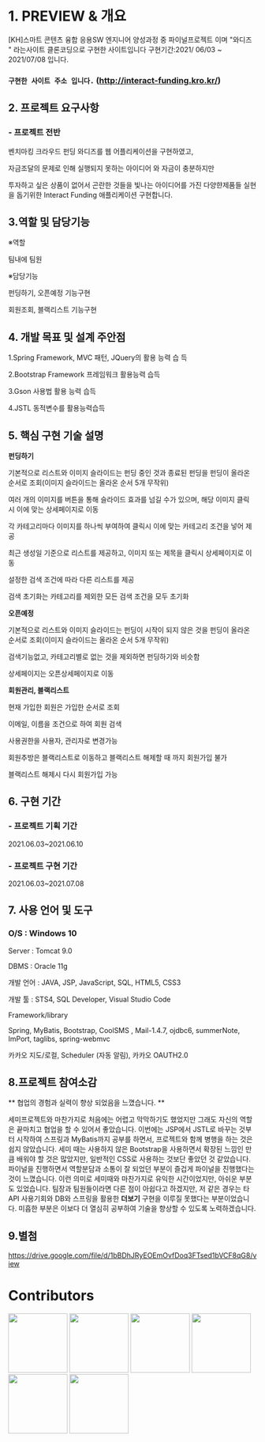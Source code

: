 # 1. PREVIEW & 개요
[KH]스마트 콘텐츠 융합 응용SW 엔지니어 양성과정 중 파이널프로젝트 이며 "와디즈 " 라는사이트 클론코딩으로 구현한 사이트입니다 
구현기간:2021/ 06/03 ~ 2021/07/08 입니다.

### `구현한 사이트 주소 입니다.` (http://interact-funding.kro.kr/)  

## 2. 프로젝트 요구사항

### - 프로젝트 전반

벤치마킹 크라우드 펀딩 와디즈를 웹 어플리케이션을 구현하였고,

자금조달의 문제로 인해 실행되지 못하는 아이디어 와 자금이 충분하지만

투자하고 싶은 상품이 없어서 곤란한 것들을 빛나는 아이디어를 가진 다양햔제품들 실현을 돕기위한 Interact Funding 애플리케이션 구현합니다.

## 3.역할 및 담당기능

※역할

팀내에 팀원

※담당기능

펀딩하기, 오픈예정 기능구현

회원조회, 블랙리스트 기능구현

## 4. 개발 목표 및 설계 주안점

1.Spring Framework, MVC 패턴, JQuery의 활용 능력 습 득

2.Bootstrap Framework   프레임워크 활용능력 습득

3.Gson 사용법 활용 능력 습득

4.JSTL 동적변수를 활용능력습득

## 5. 핵심 구현 기술 설명

**펀딩하기**

기본적으로 리스트와 이미지 슬라이드는 펀딩 중인 것과 종료된 펀딩을 펀딩이 올라온 순서로 조회(이미지 슬라이드는 올라온 순서 5개 무작위)

여러 개의 이미지를 버튼을 통해 슬라이드 효과를 넘길 수가 있으며, 해당 이미지 클릭 시 이에 맞는 상세페이지로 이동

각 카테고리마다 이미지를 하나씩 부여하여 클릭시 이에 맞는 카테고리 조건을 넣어 제공

최근 생성일 기준으로 리스트를 제공하고, 이미지 또는 제목을 클릭시 상세페이지로 이동

설정한 검색 조건에 따라 다른 리스트를 제공

검색 초기화는 카테고리를 제외한 모든 검색 조건을 모두 초기화

**오픈예정**

기본적으로 리스트와 이미지 슬라이드는 펀딩이 시작이 되지 않은 것을 펀딩이 올라온 순서로 조회(이미지 슬라이드는 올라온 순서 5개 무작위)

검색기능없고, 카테고리별로 없는 것을 제외하면 펀딩하기와 비슷함

상세페이지는 오픈상세페이지로 이동

**회원관리, 블랙리스트**

현재 가입한 회원은 가입한 순서로 조회

이메일, 이름을 조건으로 하여 회원 검색

사용권한을 사용자, 관리자로 변경가능

회원추방은 블랙리스트로 이동하고 블랙리스트 해제할 때 까지 회원가입 불가

블랙리스트 해제시 다시 회원가입 가능

## 6. 구현 기간

### - 프로젝트 기획 기간

2021.06.03~2021.06.10

### - 프로젝트 구현 기간

2021.06.03~2021.07.08

## 7. 사용 언어 및 도구

   ### O/S : Windows 10
   
   Server : Tomcat 9.0
   
   DBMS : Oracle 11g
   
   개발 언어 : JAVA, JSP, JavaScript, SQL, HTML5, CSS3
   
   개발 툴 : STS4, SQL Developer, Visual Studio Code
   
   Framework/library
   
   Spring, MyBatis, Bootstrap, CoolSMS , Mail-1.4.7, ojdbc6, summerNote, ImPort, taglibs, spring-webmvc
   
   카카오 지도/로컬, Scheduler (자동 알림), 카카오 OAUTH2.0

## 8.프로젝트 참여소감

** 협업의 경험과 실력이 향상 되었음을 느꼈습니다. **

세미프로젝트와 마찬가지로 처음에는 어렵고 막막하기도 했었지만 그래도 자신의 역할은 끝마치고 협업을 할 수 있어서 좋았습니다. 이번에는 JSP에서 JSTL로 바꾸는 것부터 시작하여 스프링과 MyBatis까지 공부를 하면서, 프로젝트와 함께 병행을 하는 것은 쉽지 않았습니다. 세미 때는 사용하지 않은 Bootstrap을 사용하면서 확장된 느낌인 만큼 배워야 할 것은 많았지만, 일반적인 CSS로 사용하는 것보단 좋았던 것 같았습니다. 파이널을 진행하면서 역할분담과 소통이 잘 되었던 부분이 즐겁게 파이널을 진행했다는 것이 느꼈습니다. 이런 의미로 세미때와 마찬가지로 유익한 시간이었지만, 아쉬운 부분도 있었습니다. 팀장과 팀원들이라면 다른 점이 아쉽다고 하겠지만, 저 같은 경우는 타 API 사용기회와 DB와 스프링을 활용한 **더보기** 구현을 이루질 못했다는 부분이었습니다. 미흡한 부분은 이보다 더 열심히 공부하여 기술을 향상할 수 있도록 노력하겠습니다.

## 9.별첨

https://drive.google.com/file/d/1bBDhJRyEOEmOvfDoq3FTsed1bVCF8qG8/view

# Contributors
[<img src="https://user-images.githubusercontent.com/62824389/124744204-7ac8de80-df59-11eb-86ff-28b65ca19886.jpg" width="120">](https://github.com/kimdia200)
[<img src="https://user-images.githubusercontent.com/62824389/124744203-7ac8de80-df59-11eb-8ca8-db42233b9833.jpg" width="120">](https://github.com/hohyuncheon)
[<img src="https://user-images.githubusercontent.com/62824389/124744193-78668480-df59-11eb-9eae-8e0c67a20689.jpg" width="120">](https://github.com/KIMJOOYEON97)
[<img src="https://user-images.githubusercontent.com/62824389/124744198-7997b180-df59-11eb-9aab-48a4b4939e28.jpg" width="120">](https://github.com/dygksqkr12)
[<img src="https://user-images.githubusercontent.com/62824389/124744201-7a304800-df59-11eb-89ec-e78f9cc84800.jpg" width="120">](https://github.com/onreverse01)
[<img src="https://user-images.githubusercontent.com/62824389/124744200-7a304800-df59-11eb-9ec3-537d0ab215ac.jpg" width="120">](https://github.com/rlwi440)
